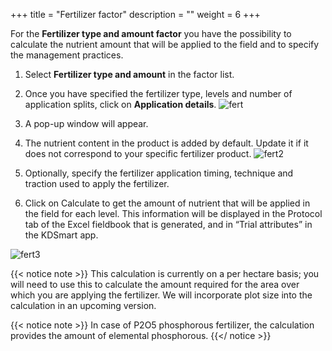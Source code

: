 +++
title = "Fertilizer factor"
description = ""
weight = 6
+++

For the **Fertilizer type and amount factor** you have the possibility to calculate the nutrient amount that will be applied to the field and to specify the management practices. 

1.	Select **Fertilizer type and amount** in the factor list. 
2.	Once you have specified the fertilizer type, levels and number of application splits, click on **Application details**. 
![fert](https://agrofims.github.io/helpdocs/images/fertilizer1.png) 

3.	A pop-up window will appear. 
4.	The nutrient content in the product is added by default. Update it if it does not correspond to your specific fertilizer product.
![fert2](https://agrofims.github.io/helpdocs/images/fert2.png) 

5.	Optionally, specify the fertilizer application timing, technique and traction used to apply the fertilizer.
6.	Click on Calculate to get the amount of nutrient that will be applied in the field for each level. This information will be displayed in the Protocol tab of the Excel fieldbook that is generated, and in “Trial attributes” in the KDSmart app. 

![fert3](https://agrofims.github.io/helpdocs/images/fert3.png) 

{{< notice note >}}
This calculation is currently on a per hectare basis; you will need to use this to calculate the amount required for the area over which you are applying the fertilizer. We will incorporate plot size into the calculation in an upcoming version. 


{{< notice note >}}
In case of P2O5 phosphorous fertilizer, the calculation provides the amount of elemental phosphorous.
{{</ notice >}}


